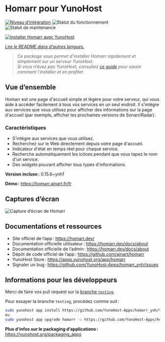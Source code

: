 <!--
Nota bene : ce README est automatiquement généré par <https://github.com/YunoHost/apps/tree/master/tools/readme_generator>
Il NE doit PAS être modifié à la main.
-->

# Homarr pour YunoHost

[![Niveau d’intégration](https://dash.yunohost.org/integration/homarr.svg)](https://ci-apps.yunohost.org/ci/apps/homarr/) ![Statut du fonctionnement](https://ci-apps.yunohost.org/ci/badges/homarr.status.svg) ![Statut de maintenance](https://ci-apps.yunohost.org/ci/badges/homarr.maintain.svg)

[![Installer Homarr avec YunoHost](https://install-app.yunohost.org/install-with-yunohost.svg)](https://install-app.yunohost.org/?app=homarr)

*[Lire le README dans d'autres langues.](./ALL_README.md)*

> *Ce package vous permet d’installer Homarr rapidement et simplement sur un serveur YunoHost.*  
> *Si vous n’avez pas YunoHost, consultez [ce guide](https://yunohost.org/install) pour savoir comment l’installer et en profiter.*

## Vue d’ensemble

Homarr est une page d'accueil simple et légère pour votre serveur, qui vous aide à accéder facilement à tous vos services en un seul endroit.
Il s'intègre aux services que vous utilisez pour afficher des informations sur la page d'accueil (par exemple, afficher les prochaines versions de Sonarr/Radar).

### Caractéristiques

- S'intègre aux services que vous utilisez.
- Recherchez sur le Web directement depuis votre page d'accueil.
- Indicateur d'état en temps réel pour chaque service.
- Recherche automatiquement les icônes pendant que vous tapez le nom d'un service.
- Des widgets pouvant afficher tous types d'informations.


**Version incluse :** 0.15.6~ynh1

**Démo :** <https://homarr.ajnart.fr/fr>

## Captures d’écran

![Capture d’écran de Homarr](./doc/screenshots/screenshot.png)

## Documentations et ressources

- Site officiel de l’app : <https://homarr.dev/>
- Documentation officielle utilisateur : <https://homarr.dev/docs/about>
- Documentation officielle de l’admin : <https://homarr.dev/docs/about>
- Dépôt de code officiel de l’app : <https://github.com/ajnart/homarr>
- YunoHost Store : <https://apps.yunohost.org/app/homarr>
- Signaler un bug : <https://github.com/YunoHost-Apps/homarr_ynh/issues>

## Informations pour les développeurs

Merci de faire vos pull request sur la [branche `testing`](https://github.com/YunoHost-Apps/homarr_ynh/tree/testing).

Pour essayer la branche `testing`, procédez comme suit :

```bash
sudo yunohost app install https://github.com/YunoHost-Apps/homarr_ynh/tree/testing --debug
ou
sudo yunohost app upgrade homarr -u https://github.com/YunoHost-Apps/homarr_ynh/tree/testing --debug
```

**Plus d’infos sur le packaging d’applications :** <https://yunohost.org/packaging_apps>

